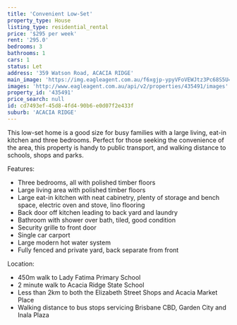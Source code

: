 ```yaml
---
title: 'Convenient Low-Set'
property_type: House
listing_type: residential_rental
price: '$295 per week'
rent: '295.0'
bedrooms: 3
bathrooms: 1
cars: 1
status: Let
address: '359 Watson Road, ACACIA RIDGE'
main_image: 'https://img.eagleagent.com.au/f6xgjp-ypyVFoVEWJtz3Pc68S5U=/1280x854/smart/https://s3-us-west-2.amazonaws.com/eagleagent-orig/images/6824893/422175914-image-M.jpg'
images: 'http://www.eagleagent.com.au/api/v2/properties/435491/images'
property_id: '435491'
price_search: null
id: cd7493ef-45d8-4fd4-90b6-e0d07f2e433f
suburb: 'ACACIA RIDGE'
---
```

This low-set home is a good size for busy families with a large living, eat-in kitchen and three bedrooms. Perfect for those seeking the convenience of the area, this property is handy to public transport, and walking distance to schools, shops and parks.

Features:

*  Three bedrooms, all with polished timber floors
*  Large living area with polished timber floors
*  Large eat-in kitchen with neat cabinetry, plenty of storage and bench space, electric oven and stove, lino flooring
*  Back door off kitchen leading to back yard and laundry
*  Bathroom with shower over bath, tiled, good condition
*  Security grille to front door
*  Single car carport
*  Large modern hot water system
*  Fully fenced and private yard, back separate from front

Location:
*  450m walk to Lady Fatima Primary School
*  2 minute walk to Acacia Ridge State School
*  Less than 2km to both the Elizabeth Street Shops and Acacia Market Place
*  Walking distance to bus stops servicing Brisbane CBD, Garden City and Inala Plaza